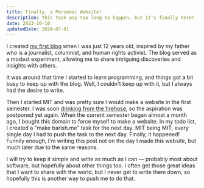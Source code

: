 ```yaml
---
title: Finally, a Personal Website!
description: This took way too long to happen, but it's finally here!
date: 2023-10-10
updatedDate: 2024-07-01
---
```


I created [my first blog](https://barishdan.blogspot.com/) when I was just 12 years old, inspired by my father who is a journalist, columnist, and human rights activist.
The blog served as a modest experiment, allowing me to share intriguing discoveries and insights with others.

It was around that time I started to learn programming, and things got a bit busy to keep up with the blog.
Well, I couldn't keep up with it, but I always had the desire to write.

Then I started MIT and was pretty sure I would make a website in the first semester.
I was soon [drinking from the firehose](https://mitadmissions.org/help/faq/drinking-from-a-firehose/),
so the aspiration was postponed yet again.
When the current semester began almost a month ago, I bought this domain to force myself to make a website.
In my todo list, I created a "make barish.me" task for the next day.
MIT being MIT, every single day I had to push the task to the next day.
Finally, it happened!
Funnily enough, I'm writing this post not on the day I made this website, but much later due to the same reasons.

I will try to keep it simple and write as much as I can — probably most about software, but hopefully about other things too.
I often get those great ideas that I want to share with the world, but I never get to write them down,
so hopefully this is another way to push me to do that.
